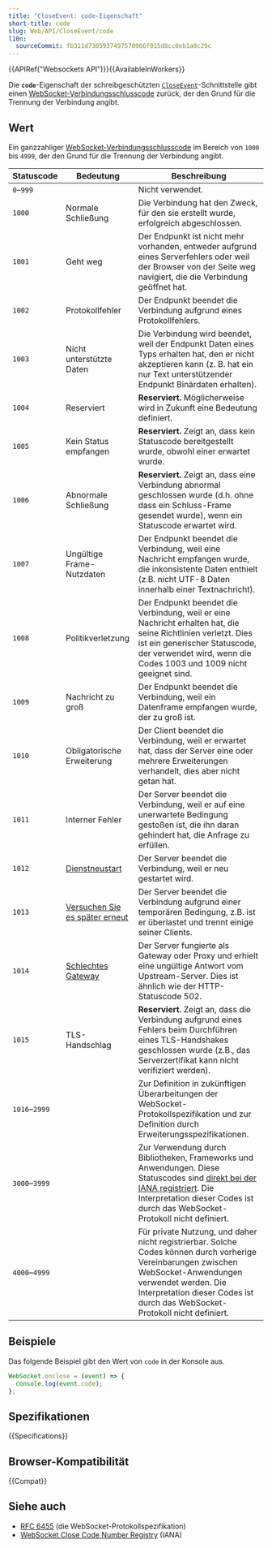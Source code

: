 ```yaml
---
title: "CloseEvent: code-Eigenschaft"
short-title: code
slug: Web/API/CloseEvent/code
l10n:
  sourceCommit: fb311d7305937497570966f015d8cc0eb1a0c29c
---
```


{{APIRef("Websockets API")}}{{AvailableInWorkers}}

Die **`code`**-Eigenschaft der schreibgeschützten [`CloseEvent`](/de/docs/Web/API/CloseEvent)-Schnittstelle gibt einen [WebSocket-Verbindungsschlusscode](https://www.rfc-editor.org/rfc/rfc6455.html#section-7.1.5) zurück, der den Grund für die Trennung der Verbindung angibt.

## Wert

Ein ganzzahliger [WebSocket-Verbindungsschlusscode](https://www.rfc-editor.org/rfc/rfc6455.html#section-7.1.5) im Bereich von `1000` bis `4999`, der den Grund für die Trennung der Verbindung angibt.

<table class="no-markdown">
  <thead>
    <tr>
      <th>Statuscode</th>
      <th>Bedeutung</th>
      <th>Beschreibung</th>
    </tr>
  </thead>
  <tbody>
    <tr>
      <td><code>0</code>–<code>999</code></td>
      <td></td>
      <td>Nicht verwendet.</td>
    </tr>
    <tr>
      <td><code>1000</code></td>
      <td>Normale Schließung</td>
      <td>Die Verbindung hat den Zweck, für den sie erstellt wurde, erfolgreich abgeschlossen.</td>
    </tr>
    <tr>
      <td><code>1001</code></td>
      <td>Geht weg</td>
      <td>Der Endpunkt ist nicht mehr vorhanden, entweder aufgrund eines Serverfehlers oder weil der Browser von der Seite weg navigiert, die die Verbindung geöffnet hat.</td>
    </tr>
    <tr>
      <td><code>1002</code></td>
      <td>Protokollfehler</td>
      <td>Der Endpunkt beendet die Verbindung aufgrund eines Protokollfehlers.</td>
    </tr>
    <tr>
      <td><code>1003</code></td>
      <td>Nicht unterstützte Daten</td>
      <td>Die Verbindung wird beendet, weil der Endpunkt Daten eines Typs erhalten hat, den er nicht akzeptieren kann (z. B. hat ein nur Text unterstützender Endpunkt Binärdaten erhalten).</td>
    </tr>
    <tr>
      <td><code>1004</code></td>
      <td>Reserviert</td>
      <td><strong>Reserviert.</strong> Möglicherweise wird in Zukunft eine Bedeutung definiert.</td>
    </tr>
    <tr>
      <td><code>1005</code></td>
      <td>Kein Status empfangen</td>
      <td><strong>Reserviert.</strong> Zeigt an, dass kein Statuscode bereitgestellt wurde, obwohl einer erwartet wurde.</td>
    </tr>
    <tr>
      <td><code>1006</code></td>
      <td>Abnormale Schließung</td>
      <td><strong>Reserviert.</strong> Zeigt an, dass eine Verbindung abnormal geschlossen wurde (d.h. ohne dass ein Schluss-Frame gesendet wurde), wenn ein Statuscode erwartet wird.</td>
    </tr>
    <tr>
      <td><code>1007</code></td>
      <td>Ungültige Frame-Nutzdaten</td>
      <td>Der Endpunkt beendet die Verbindung, weil eine Nachricht empfangen wurde, die inkonsistente Daten enthielt (z.B. nicht UTF-8 Daten innerhalb einer Textnachricht).</td>
    </tr>
    <tr>
      <td><code>1008</code></td>
      <td>Politikverletzung</td>
      <td>Der Endpunkt beendet die Verbindung, weil er eine Nachricht erhalten hat, die seine Richtlinien verletzt. Dies ist ein generischer Statuscode, der verwendet wird, wenn die Codes 1003 und 1009 nicht geeignet sind.</td>
    </tr>
    <tr>
      <td><code>1009</code></td>
      <td>Nachricht zu groß</td>
      <td>Der Endpunkt beendet die Verbindung, weil ein Datenframe empfangen wurde, der zu groß ist.</td>
    </tr>
    <tr>
      <td><code>1010</code></td>
      <td>Obligatorische Erweiterung</td>
      <td>Der Client beendet die Verbindung, weil er erwartet hat, dass der Server eine oder mehrere Erweiterungen verhandelt, dies aber nicht getan hat.</td>
    </tr>
    <tr>
      <td><code>1011</code></td>
      <td>Interner Fehler</td>
      <td>Der Server beendet die Verbindung, weil er auf eine unerwartete Bedingung gestoßen ist, die ihn daran gehindert hat, die Anfrage zu erfüllen.</td>
    </tr>
    <tr>
      <td><code>1012</code></td>
      <td><a href="https://mailarchive.ietf.org/arch/msg/hybi/P_1vbD9uyHl63nbIIbFxKMfSwcM/">Dienstneustart</a></td>
      <td>Der Server beendet die Verbindung, weil er neu gestartet wird.</td>
    </tr>
    <tr>
      <td><code>1013</code></td>
      <td><a href="https://mailarchive.ietf.org/arch/msg/hybi/P_1vbD9uyHl63nbIIbFxKMfSwcM/">Versuchen Sie es später erneut</a></td>
      <td>Der Server beendet die Verbindung aufgrund einer temporären Bedingung, z.B. ist er überlastet und trennt einige seiner Clients.</td>
    </tr>
    <tr>
      <td><code>1014</code></td>
      <td><a href="https://mailarchive.ietf.org/arch/msg/hybi/VOLI2xp4tzFnIFYespe6oOtpFXA/">Schlechtes Gateway</a></td>
      <td>Der Server fungierte als Gateway oder Proxy und erhielt eine ungültige Antwort vom Upstream-Server. Dies ist ähnlich wie der HTTP-Statuscode 502.</td>
    </tr>
    <tr>
      <td><code>1015</code></td>
      <td>TLS-Handschlag</td>
      <td><strong>Reserviert.</strong> Zeigt an, dass die Verbindung aufgrund eines Fehlers beim Durchführen eines TLS-Handshakes geschlossen wurde (z.B., das Serverzertifikat kann nicht verifiziert werden).</td>
    </tr>
    <tr>
      <td><code>1016</code>–<code>2999</code></td>
      <td></td>
      <td>Zur Definition in zukünftigen Überarbeitungen der WebSocket-Protokollspezifikation und zur Definition durch Erweiterungsspezifikationen.</td>
    </tr>
    <tr>
      <td><code>3000</code>–<code>3999</code></td>
      <td></td>
      <td>Zur Verwendung durch Bibliotheken, Frameworks und Anwendungen. Diese Statuscodes sind <a href="https://www.iana.org/assignments/websocket/websocket.xml#close-code-number">direkt bei der IANA registriert</a>. Die Interpretation dieser Codes ist durch das WebSocket-Protokoll nicht definiert.</td>
    </tr>
    <tr>
      <td><code>4000</code>–<code>4999</code></td>
      <td></td>
      <td>Für private Nutzung, und daher nicht registrierbar. Solche Codes können durch vorherige Vereinbarungen zwischen WebSocket-Anwendungen verwendet werden. Die Interpretation dieser Codes ist durch das WebSocket-Protokoll nicht definiert.</td>
    </tr>
  </tbody>
</table>

## Beispiele

Das folgende Beispiel gibt den Wert von `code` in der Konsole aus.

```js
WebSocket.onclose = (event) => {
  console.log(event.code);
};
```

## Spezifikationen

{{Specifications}}

## Browser-Kompatibilität

{{Compat}}

## Siehe auch

- [RFC 6455](https://www.rfc-editor.org/rfc/rfc6455.html) (die WebSocket-Protokollspezifikation)
- [WebSocket Close Code Number Registry](https://www.iana.org/assignments/websocket/websocket.xml#close-code-number) (IANA)
